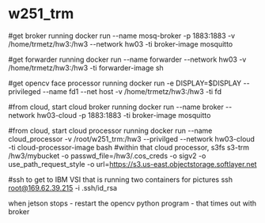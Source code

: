 # w251_trm
#get broker running
docker run --name mosq-broker -p 1883:1883 -v /home/trmetz/hw3:/hw3 --network hw03 -ti broker-image mosquitto

#get forwarder running
docker run --name forwarder --network hw03 -v /home/trmetz/hw3:/hw3 -ti forwarder-image sh

#get opencv face processor running
docker run -e DISPLAY=$DISPLAY --privileged --name fd1 --net host -v /home/trmetz/hw3:/hw3 -ti fd

#from cloud, start cloud broker running
docker run --name broker --network hw03-cloud -p 1883:1883 -ti broker-image mosquitto

#from cloud, start cloud processor running
docker run --name cloud_processor -v /root/w251_trm:/hw3 --privilged --network hw03-cloud -ti cloud-processor-image bash
#within that cloud processor,
s3fs s3-trm /hw3/mybucket -o passwd_file=/hw3/.cos_creds -o sigv2 -o use_path_request_style -o url=https://s3.us-east.objectstorage.softlayer.net

#ssh to get to IBM VSI that is running two containers for pictures
ssh root@169.62.39.215 -i .ssh/id_rsa

when jetson  stops - restart the opencv python program - that times out with broker
